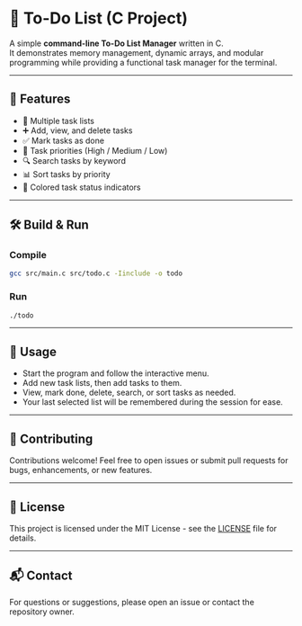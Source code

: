 # 📝 To-Do List (C Project)

A simple **command-line To-Do List Manager** written in C.  
It demonstrates memory management, dynamic arrays, and modular programming while providing a functional task manager for the terminal.

---

## 🚀 Features

- 📂 Multiple task lists  
- ➕ Add, view, and delete tasks  
- ✅ Mark tasks as done  
- 🎯 Task priorities (High / Medium / Low)  
- 🔍 Search tasks by keyword  
- 📊 Sort tasks by priority  
- 🎨 Colored task status indicators  

---

## 🛠️ Build & Run

### Compile
```bash
gcc src/main.c src/todo.c -Iinclude -o todo
```

### Run
```bash
./todo
```

---

## 📝 Usage

- Start the program and follow the interactive menu.
- Add new task lists, then add tasks to them.
- View, mark done, delete, search, or sort tasks as needed.
- Your last selected list will be remembered during the session for ease.

---

## 🤝 Contributing

Contributions welcome! Feel free to open issues or submit pull requests for bugs, enhancements, or new features.

---

## 📄 License

This project is licensed under the MIT License - see the [LICENSE](LICENSE) file for details.

---

## 📬 Contact

For questions or suggestions, please open an issue or contact the repository owner.

